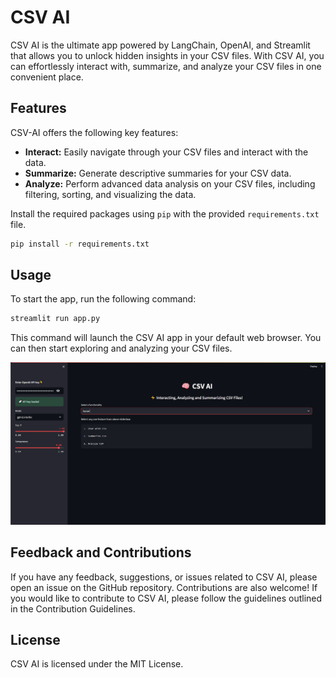 # CSV AI 

CSV AI is the ultimate app powered by LangChain, OpenAI, and Streamlit that allows you to unlock hidden insights in your CSV files. With CSV AI, you can effortlessly interact with, summarize, and analyze your CSV files in one convenient place. 

## Features

CSV-AI offers the following key features:

- **Interact:** Easily navigate through your CSV files and interact with the data.
- **Summarize:** Generate descriptive summaries for your CSV data.
- **Analyze:** Perform advanced data analysis on your CSV files, including filtering, sorting, and visualizing the data.


Install the required packages using `pip` with the provided `requirements.txt` file.
```bash 
pip install -r requirements.txt
```
## Usage

To start the app, run the following command:
```bash 
streamlit run app.py
```
This command will launch the CSV AI app in your default web browser. You can then start exploring and analyzing your CSV files.

<img src="CSV.png" alt="CSV-AI App Homepage">

## Feedback and Contributions
If you have any feedback, suggestions, or issues related to CSV AI, please open an issue on the GitHub repository. Contributions are also welcome! If you would like to contribute to CSV AI, please follow the guidelines outlined in the Contribution Guidelines.

## License
CSV AI is licensed under the MIT License.
